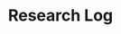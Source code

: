 ---
layout: grid
title: Research Log
slug: research_log
description: >
    Posts in Research Log category
permalink: research_log
---
